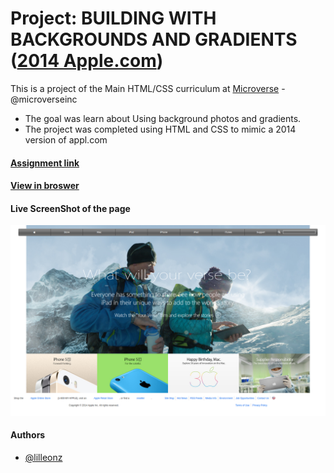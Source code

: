 # Project: BUILDING WITH BACKGROUNDS AND GRADIENTS ([2014 Apple.com](https://web.archive.org/web/20140301004610/http://www.apple.com/))

This is a project of the Main HTML/CSS curriculum at [Microverse](https://www.microverse.org/) - @microverseinc
* The goal was learn about Using background photos and gradients. 
* The project was completed using HTML and CSS to mimic a 2014 version of appl.com

#### [Assignment link](https://www.theodinproject.com/courses/html5-and-css3/lessons/building-with-backgrounds-and-gradients?ref=lnav#introduction)

#### [View in broswer](https://lilleonz.github.io/Microverse-Apple/)

#### Live ScreenShot of the page
![ScreenShot](/img/microverseAppleScreen.png)


#### Authors

* [@lilleonz](https://github.com/lilleonz)
